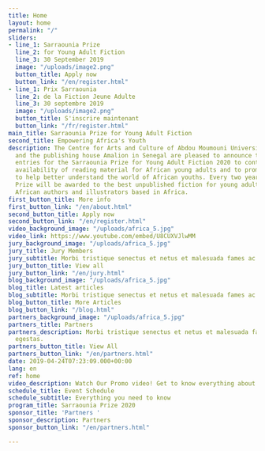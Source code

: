 ```yaml
---
title: Home
layout: home
permalink: "/"
sliders:
- line_1: Sarraounia Prize
  line_2: for Young Adult Fiction
  line_3: 30 September 2019
  image: "/uploads/image2.png"
  button_title: Apply now
  button_link: "/en/register.html"
- line_1: Prix Sarraounia
  line_2: de la Fiction Jeune Adulte
  line_3: 30 septembre 2019
  image: "/uploads/image2.png"
  button_title: S'inscrire maintenant
  button_link: "/fr/register.html"
main_title: Sarraounia Prize for Young Adult Fiction
second_title: Empowering Africa's Youth
description: The Centre for Arts and Culture of Abdou Moumouni University in Niger
  and the publishing house Amalion in Senegal are pleased to announce the call for
  entries for the Sarraounia Prize for Young Adult Fiction 2020 to contribute to the
  availability of reading material for African young adults and to promote literature
  to help better understand the world of African youths. Every two years, the Sarraounia
  Prize will be awarded to the best unpublished fiction for young adults written by
  African authors and illustrators based in Africa.
first_button_title: More info
first_button_link: "/en/about.html"
second_button_title: Apply now
second_button_link: "/en/register.html"
video_background_image: "/uploads/africa_5.jpg"
video_link: https://www.youtube.com/embed/U8CUXVJlwMM
jury_background_image: "/uploads/africa_5.jpg"
jury_title: Jury Members
jury_subtitle: Morbi tristique senectus et netus et malesuada fames ac turpis egestas.
jury_button_title: View all
jury_button_link: "/en/jury.html"
blog_background_image: "/uploads/africa_5.jpg"
blog_title: Latest articles
blog_subtitle: Morbi tristique senectus et netus et malesuada fames ac turpis egestas.
blog_button_title: More Articles
blog_button_link: "/blog.html"
partners_background_image: "/uploads/africa_5.jpg"
partners_title: Partners
partners_description: Morbi tristique senectus et netus et malesuada fames ac turpis
  egestas.
partners_button_title: View All
partners_button_link: "/en/partners.html"
date: 2019-04-24T07:23:09.000+00:00
lang: en
ref: home
video_description: Watch Our Promo video! Get to know everything about Sarraounia
schedule_title: Event Schedule
schedule_subtitle: Everything you need to know
program_title: Sarraounia Prize 2020
sponsor_title: 'Partners '
sponsor_description: Partners
sponsor_button_link: "/en/partners.html"

---
```

